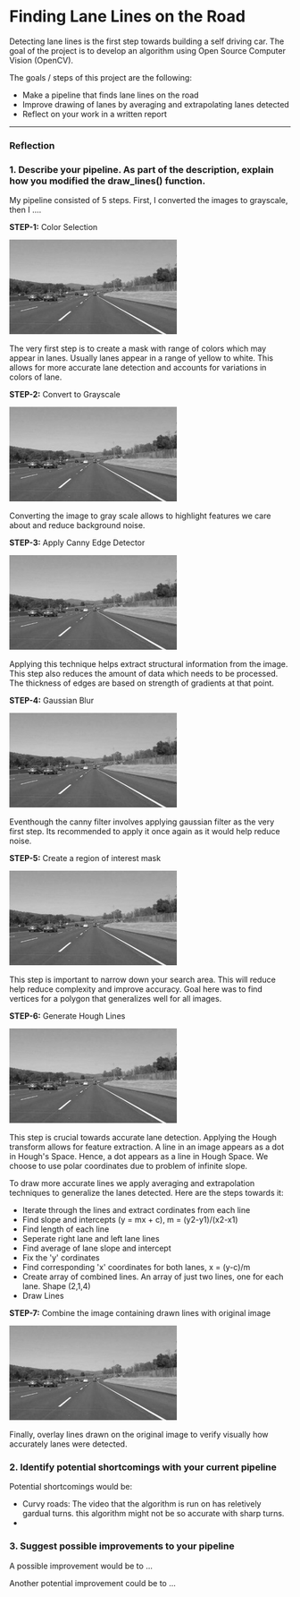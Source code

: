 # **Finding Lane Lines on the Road** 

Detecting lane lines is the first step towards building a self driving car. The goal of the project is to develop an algorithm using Open Source Computer Vision (OpenCV). 

The goals / steps of this project are the following:
* Make a pipeline that finds lane lines on the road
* Improve drawing of lanes by averaging and extrapolating lanes detected
* Reflect on your work in a written report


[//]: # (Image References)

[image1]: ./examples/grayscale.jpg "Grayscale"

---

### Reflection

### 1. Describe your pipeline. As part of the description, explain how you modified the draw_lines() function.

My pipeline consisted of 5 steps. First, I converted the images to grayscale, then I .... 

**STEP-1:** Color Selection

![alt text][image1]

The very first step is to create a mask with range of colors which may appear in lanes. Usually lanes appear in a range of yellow to white. This allows for more accurate lane detection and accounts for variations in colors of lane. 

**STEP-2:** Convert to Grayscale

![alt text][image1]

Converting the image to gray scale allows to highlight features we care about and reduce background noise.

**STEP-3:** Apply Canny Edge Detector

![alt text][image1]

Applying this technique helps extract structural information from the image. This step also reduces the amount of data which needs to be processed. The thickness of edges are based on strength of gradients at that point. 

**STEP-4:** Gaussian Blur

![alt text][image1]

Eventhough the canny filter involves applying gaussian filter as the very first step. Its recommended to apply it once again as it would help reduce noise. 

**STEP-5:** Create a region of interest mask

![alt text][image1]

This step is important to narrow down your search area. This will reduce help reduce complexity and improve accuracy. Goal here was to find vertices for a polygon that generalizes well for all images. 

**STEP-6:** Generate Hough Lines

![alt text][image1]

This step is crucial towards accurate lane detection. Applying the Hough transform allows for feature extraction. A line in an image appears as a dot in Hough's Space. Hence, a dot appears as a line in Hough Space. We choose to use polar coordinates due to problem of infinite slope. 

To draw more accurate lines we apply averaging and extrapolation techniques to generalize the lanes detected. Here are the steps towards it:
* Iterate through the lines and extract cordinates from each line
* Find slope and intercepts (y = mx + c), m = (y2-y1)/(x2-x1)
* Find length of each line
* Seperate right lane and left lane lines
* Find average of lane slope and intercept
* Fix the 'y' cordinates
* Find corresponding 'x' coordinates for both lanes, x = (y-c)/m
* Create array of combined lines. An array of just two lines, one for each lane. Shape (2,1,4)
* Draw Lines

**STEP-7:** Combine the image containing drawn lines with original image

![alt text][image1]

Finally, overlay lines drawn on the original image to verify visually how accurately lanes were detected. 


### 2. Identify potential shortcomings with your current pipeline

Potential shortcomings would be:
* Curvy roads: The video that the algorithm is run on has reletively gardual turns. this algorithm might not be so accurate with sharp turns.
* 


### 3. Suggest possible improvements to your pipeline

A possible improvement would be to ...

Another potential improvement could be to ...
